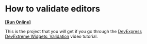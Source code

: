 # How to validate editors
<!-- run online -->
**[[Run Online]](https://codecentral.devexpress.com/t186483/)**
<!-- run online end -->


This is the project that you will get if you go through the <a href="http://www.youtube.com/watch?v=xbn_NbeB5es&index=38&list=PL8h4jt35t1wjGvgflbHEH_e3b23AA30-z">DevExpress DevExtreme Widgets: Validation</a> video tutorial.

<br/>



